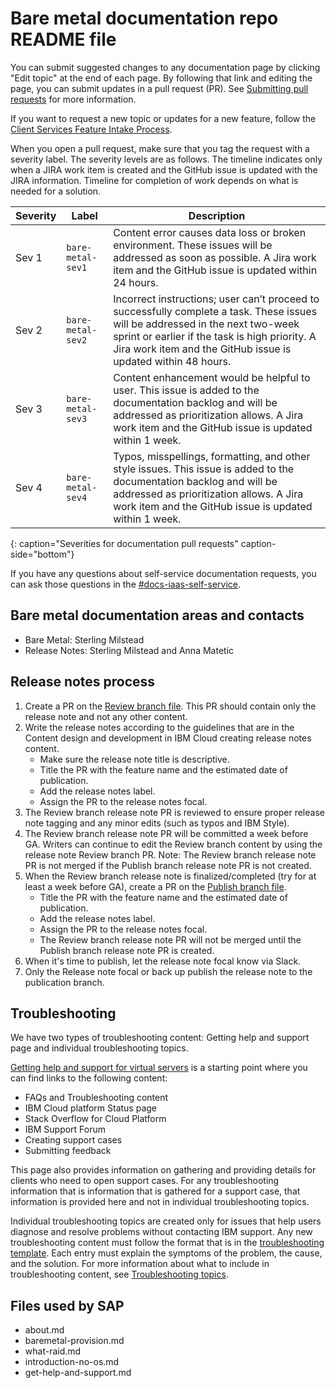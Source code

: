 # Bare metal documentation repo README file

You can submit suggested changes to any documentation page by clicking "Edit topic" at the end of each page. By following that link and editing the page, you can submit updates in a pull request (PR). See [Submitting pull requests](https://test.cloud.ibm.com/docs/writing?topic=writing-pr) for more information. 

If you want to request a new topic or updates for a new feature, follow the [Client Services Feature Intake Process](https://confluence.swg.usma.ibm.com:8445/display/UI/Client+Services+Feature+Intake+Process).

When you open a pull request, make sure that you tag the request with a severity label. The severity levels are as follows. The timeline indicates only when a JIRA work item is created and the GitHub issue is updated with the JIRA information. Timeline for completion of work depends on what is needed for a solution.

| Severity | Label | Description |
| --- | --- | --- |
| Sev 1 | `bare-metal-sev1` | Content error causes data loss or broken environment. These issues will be addressed as soon as possible. A Jira work item and the GitHub issue is updated within 24 hours. |
| Sev 2 | `bare-metal-sev2` | Incorrect instructions; user can’t proceed to successfully complete a task. These issues will be addressed in the next two-week sprint or earlier if the task is high priority. A Jira work item and the GitHub issue is updated within 48 hours. |
| Sev 3 | `bare-metal-sev3` | Content enhancement would be helpful to user. This issue is added to the documentation backlog and will be addressed as prioritization allows. A Jira work item and the GitHub issue is updated within 1 week. |
| Sev 4 | `bare-metal-sev4` | Typos, misspellings, formatting, and other style issues. This issue is added to the documentation backlog and will be addressed as prioritization allows. A Jira work item and the GitHub issue is updated within 1 week. |
{: caption="Severities for documentation pull requests" caption-side="bottom"}

If you have any questions about self-service documentation requests, you can ask those questions in the [#docs-iaas-self-service](https://ibm-cloudplatform.slack.com/archives/C06208Q8B8F).

## Bare metal documentation areas and contacts

* Bare Metal: Sterling Milstead
* Release Notes: Sterling Milstead and Anna Matetic

## Release notes process

1. Create a PR on the [Review branch file](https://github.ibm.com/cloud-docs/vpc/blob/review/release-notes.md). This PR should contain only the release note and not any other content.
2. Write the release notes according to the guidelines that are in the Content design and development in IBM Cloud creating release notes content.
   - Make sure the release note title is descriptive.
   - Title the PR with the feature name and the estimated date of publication.
   - Add the release notes label.
   - Assign the PR to the release notes focal.
3. The Review branch release note PR is reviewed to ensure proper release note tagging and any minor edits (such as typos and IBM Style).
4. The Review branch release note PR will be committed a week before GA. Writers can continue to edit the Review branch content by using the release note Review branch PR. Note: The Review branch release note PR is not merged if the Publish branch release note PR is not created.
5. When the Review branch release note is finalized/completed (try for at least a week before GA), create a PR on the [Publish branch file](https://github.ibm.com/cloud-docs/vpc/blob/publish/release-notes.md).
   - Title the PR with the feature name and the estimated date of publication.
   - Add the release notes label.
   - Assign the PR to the release notes focal.
   - The Review branch release note PR will not be merged until the Publish branch release note PR is created.
6. When it's time to publish, let the release note focal know via Slack.
7. Only the Release note focal or back up publish the release note to the publication branch. 

## Troubleshooting 

We have two types of troubleshooting content: Getting help and support page and individual troubleshooting topics.

[Getting help and support for virtual servers](https://test.cloud.ibm.com/docs/bare-metal?topic=bare-metal-bare-metal-help-and-support) is a starting point where you can find links to the following content:
* FAQs and Troubleshooting content
* IBM Cloud platform Status page
* Stack Overflow for Cloud Platform
* IBM Support Forum
* Creating support cases
* Submitting feedback
 
This page also provides information on gathering and providing details for clients who need to open support cases. For any troubleshooting information that is information that is gathered for a support case, that information is provided here and not in individual troubleshooting topics.
 
Individual troubleshooting topics are created only for issues that help users diagnose and resolve problems without contacting IBM support. Any new troubleshooting content must follow the format that is in the [troubleshooting template](https://github.ibm.com/cloud-docs/bare-metal/blob/review/troubleshooting_template.md). Each entry must explain the symptoms of the problem, the cause, and the solution. For more information about what to include in troubleshooting content, see [Troubleshooting topics](https://test.cloud.ibm.com/docs/writing?topic=writing-troubleshooting-topics).

## Files used by SAP
* about.md
* baremetal-provision.md
* what-raid.md
* introduction-no-os.md
* get-help-and-support.md
